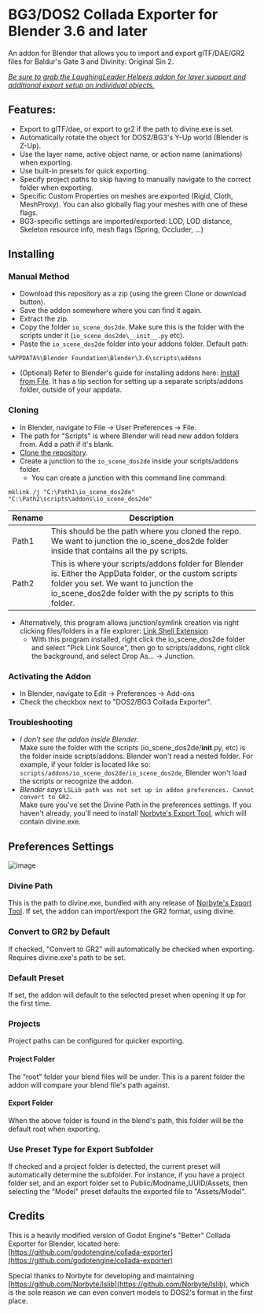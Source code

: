 # BG3/DOS2 Collada Exporter for Blender 3.6 and later

An addon for Blender that allows you to import and export glTF/DAE/GR2 files for Baldur's Gate 3 and Divinity: Original Sin 2.

_[Be sure to grab the LaughingLeader Helpers addon for layer support and additional export setup on individual objects.](https://github.com/LaughingLeader/laughingleader_blender_helpers)_

## Features:  
* Export to glTF/dae, or export to gr2 if the path to divine.exe is set.
* Automatically rotate the object for DOS2/BG3's Y-Up world (Blender is Z-Up).
* Use the layer name, active object name, or action name (animations) when exporting.
* Use built-in presets for quick exporting.
* Specify project paths to skip having to manually navigate to the correct folder when exporting.
* Specific Custom Properties on meshes are exported (Rigid, Cloth, MeshProxy). You can also globally flag your meshes with one of these flags.
* BG3-specific settings are imported/exported: LOD, LOD distance, Skeleton resource info, mesh flags (Spring, Occluder, ...)

## Installing

### Manual Method  
* Download this repository as a zip (using the green Clone or download button).
* Save the addon somewhere where you can find it again.
* Extract the zip.
* Copy the folder `io_scene_dos2de`. Make sure this is the folder with the scripts under it (`io_scene_dos2de\__init__.py` etc).
* Paste the `io_scene_dos2de` folder into your addons folder. Default path:
```
%APPDATA%\Blender Foundation\Blender\3.6\scripts\addons
```
* (Optional) Refer to Blender's guide for installing addons here: [Install from File](https://docs.blender.org/manual/en/latest/preferences/addons.html#header). It has a tip section for setting up a separate scripts/addons folder, outside of your appdata.

### Cloning  
* In Blender, navigate to File -> User Preferences -> File.
* The path for "Scripts" is where Blender will read new addon folders from. Add a path if it's blank.
* [Clone the repository](https://help.github.com/articles/cloning-a-repository/).
* Create a junction to the `io_scene_dos2de` inside your scripts/addons folder.
  * You can create a junction with this command line command:
```
mklink /j "C:\Path1\io_scene_dos2de" "C:\Path2\scripts\addons\io_scene_dos2de"
```
| Rename | Description |
| --- | ----------- |
| Path1 | This should be the path where you cloned the repo. We want to junction the io_scene_dos2de folder inside that contains all the py scripts.|
| Path2 | This is where your scripts/addons folder for Blender is. Either the AppData folder, or the custom scripts folder you set. We want to junction the io_scene_dos2de folder with the py scripts to this folder. |
  * Alternatively, this program allows junction/symlink creation via right clicking files/folders in a file explorer: [Link Shell Extension](http://schinagl.priv.at/nt/hardlinkshellext/linkshellextension.html#download)
    * With this program installed, right click the io_scene_dos2de folder and select "Pick Link Source", then go to scripts/addons, right click the background, and select Drop As... -> Junction.

### Activating the Addon  
* In Blender, navigate to Edit -> Preferences -> Add-ons
* Check the checkbox next to "DOS2/BG3 Collada Exporter".


### Troubleshooting
* _I don't see the addon inside Blender._  
  Make sure the folder with the scripts (io_scene_dos2de/__init__.py, etc) is the folder inside scripts/addons. Blender won't read a nested folder. For example, if your folder is located like so: `scripts/addons/io_scene_dos2de/io_scene_dos2de`, Blender won't load the scripts or recognize the addon.
* _Blender says_ `LSLib path was not set up in addon preferences. Cannot convert to GR2.`  
  Make sure you've set the Divine Path in the preferences settings. If you haven't already, you'll need to install [Norbyte's Export Tool](https://github.com/Norbyte/lslib), which will contain divine.exe.

## Preferences Settings
![image](https://github.com/user-attachments/assets/05fb8e8d-e5bc-4456-a8f9-04cf51918e7a)

### Divine Path  
This is the path to divine.exe, bundled with any release of [Norbyte's Export Tool](https://github.com/Norbyte/lslib). If set, the addon can import/export the GR2 format, using divine.

### Convert to GR2 by Default  
If checked, "Convert to GR2" will automatically be checked when exporting. Requires divine.exe's path to be set.

### Default Preset  
If set, the addon will default to the selected preset when opening it up for the first time.

### Projects  
Project paths can be configured for quicker exporting. 

#### Project Folder  
The "root" folder your blend files will be under. This is a parent folder the addon will compare your blend file's path against.

#### Export Folder  
When the above folder is found in the blend's path, this folder will be the default root when exporting.

### Use Preset Type for Export Subfolder  
If checked and a project folder is detected, the current preset will automatically determine the subfolder. For instance, if you have a project folder set, and an export folder set to Public/Modname_UUID/Assets, then selecting the "Model" preset defaults the exported file to "Assets/Model".

## Credits
This is a heavily modified version of Godot Engine's "Better" Collada Exporter for Blender, located here: [https://github.com/godotengine/collada-exporter](https://github.com/godotengine/collada-exporter)

Special thanks to Norbyte for developing and maintaining [https://github.com/Norbyte/lslib](https://github.com/Norbyte/lslib), which is the sole reason we can even convert models to DOS2's format in the first place. 
